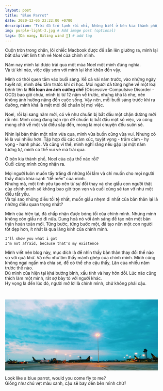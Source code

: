 ```yaml
---
layout: post
title: "Blue Parrot"
date: 2020-12-05 22:22:00 +0700
description: 'Trời đã trở lạnh rồi nhỉ, không biết ở bên kia thành phố, Noel của cậu như thế nào.'
img: purple-light-2.jpg # Add image post (optional)
tags: [Da nang, Biting wind 🎐] # add tag
---
```


Cuộn tròn trong chăn, lôi chiếc Macbook được để sẵn lên giường ra, mình lại bắt đầu viết linh tinh về Noel của chính mình.
<br>

Năm nay mình lại được trải qua một mùa Noel một mình đúng nghĩa.
<br>
Và từ khi nào, việc dậy sớm với mình lại khó khăn đến vậy.
<br>

Mình có thói quen tắm vào buổi sáng. Kể cả vài năm trước, vào những ngày tuyết rơi, mình đều tắm trước khi đi học. Mọi người đã từng nghe về một loại bệnh tên là **Rối loạn ám ảnh cưỡng chế** (Obsessive-Compulsive Disorder - OCD) bao giờ chưa, mình bị từ 12 năm về trước, nhưng khá là nhẹ, nên không ảnh hưởng nặng đến cuộc sống. Vậy nên, mỗi buổi sáng trước khi ra đường, mình khá là mệt mỏi để chuẩn bị mọi việc.
<br>

Noel, rồi lại sang năm mới, có vẻ như chuẩn bị bắt đầu một chặn đường mới rồi nhỉ. Mình cũng đang bận rộn để chuẩn bị bắt đầu một số việc, và cũng mong chờ về một vài điều sắp đến, mong là mọi chuyện đều suôn sẻ.
<br>

Nhìn lại bản thân một năm vừa qua, mình vừa buồn cũng vừa vui. Nhưng có lẽ là vui nhiều hơn. Tập hợp đủ các cảm xúc, tuyệt vọng - trầm cảm - hy vọng - hạnh phúc. Và cũng vì thế, mình nghĩ rằng nếu gặp lại một năm tương tự, mình có thể vui vẻ mà trải qua.
<br>

Ở bên kia thành phố, Noel của cậu thế nào rồi?
<br>
Cuối cùng mình cũng nhận ra.
<br>

Mọi người luôn muốn tẩy trắng đi những lỗi lầm và chỉ muốn cho mọi người thấy được khía cạnh “dễ mến” của mình.
<br>
Nhưng mà, một tình yêu tạo nên từ sự đổi thay và che giấu con người thật của chính mình sẽ không bao giờ trọn vẹn và cuối cùng sẽ tan vỡ như một điều tất yếu.
<br>
Và tại sao những điều tồi tệ nhất, muốn giấu nhẹm đi nhất của bản thân lại là những điều quan trọng nhất?
<br>

Mình của hiện tại, đã chấp nhận được bóng tối của chính mình. Nhưng mình không còn giấu nó đi nữa. Dung hoà nó với ánh sáng để tạo nên một bản thân hoàn toàn mới. Từng bước, từng bước một, đã tạo nên một con người tốt đẹp hơn, ít nhất là qua lăng kính của chính mình.
<br>
```
I'll show you what i got
I'm not afraid, because that's my existence
```
Mình viết nên blog này, mục đích là để nhìn thấy bản thân thay đổi thế nào so với quá khứ. Và nếu như tìm thấy mảnh ghép của chính mình. Mình cũng không ngại ngần mà chia sẻ, để có thể cho cậu thấy, Lân của nhiều năm trước thế nào.
<br>
Dù mình của hiện tại khá bướng bỉnh, xấu tính và hay hờn dỗi. Lúc nào cũng thích làm một mình, rất sợ bày tỏ với người khác.
<br>
Hy vọng là đến lúc đó, người mở lời là chính mình, chứ không phải cậu.
<br>

<br>

![Dusk2](/assets/img/purple-light.jpg#w100)

<p class="center">
Look like a blue parrot, would you come fly to me?
<br>
Giống như chú vẹt màu xanh, cậu sẽ bay đến bên mình chứ?
</p>
